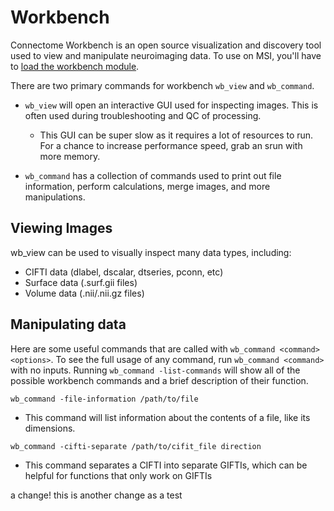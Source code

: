 # Workbench

Connectome Workbench is an open source visualization and discovery tool used to view and manipulate neuroimaging data. To use on MSI, you'll have to [load the workbench module](modules.md). 

There are two primary commands for workbench `wb_view` and `wb_command`.

- `wb_view` will open an interactive GUI used for inspecting images. This is often used during troubleshooting and QC of processing.

    * This GUI can be super slow as it requires a lot of resources to run. For a chance to increase performance speed, grab an srun with more memory. 

- `wb_command` has a collection of commands used to print out file information, perform calculations, merge images, and more manipulations. 


## Viewing Images

wb_view can be used to visually inspect many data types, including:

- CIFTI data (dlabel, dscalar, dtseries, pconn, etc)
- Surface data (.surf.gii files)
- Volume data (.nii/.nii.gz files)


## Manipulating data

Here are some useful commands that are called with `wb_command <command> <options>`. To see the full usage of any command, run `wb_command <command>` with no inputs. Running `wb_command -list-commands` will show all of the possible workbench commands and a brief description of their function. 

`wb_command -file-information /path/to/file`

- This command will list information about the contents of a file, like its dimensions.

`wb_command -cifti-separate /path/to/cifit_file direction`

- This command separates a CIFTI into separate GIFTIs, which can be helpful for functions that only work on GIFTIs

a change! 
this is another change as a test
